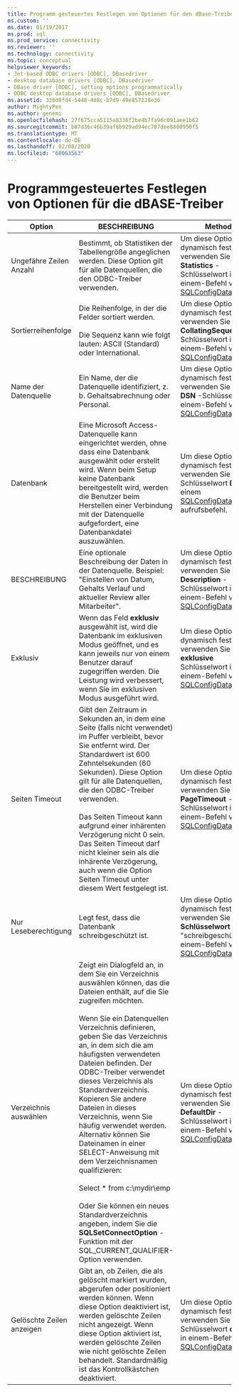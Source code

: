 ```yaml
---
title: Programm gesteuertes Festlegen von Optionen für den dBase-Treiber | Microsoft-Dokumentation
ms.custom: ''
ms.date: 01/19/2017
ms.prod: sql
ms.prod_service: connectivity
ms.reviewer: ''
ms.technology: connectivity
ms.topic: conceptual
helpviewer_keywords:
- Jet-based ODBC drivers [ODBC], DBasedriver
- desktop database drivers [ODBC], DBasedriver
- DBase driver [ODBC], setting options programmatically
- ODBC desktop database drivers [ODBC], DBasedriver
ms.assetid: 336d0fd4-5448-4d8c-b7d9-49e857228e36
author: MightyPen
ms.author: genemi
ms.openlocfilehash: 27f675cca5115a8336f2be4b7fa96c091aee1b62
ms.sourcegitcommit: b87d36c46b39af8b929ad94ec707dee8800950f5
ms.translationtype: MT
ms.contentlocale: de-DE
ms.lasthandoff: 02/08/2020
ms.locfileid: "68063563"
---
```

# <a name="setting-options-programmatically-for-the-dbase-driver"></a>Programmgesteuertes Festlegen von Optionen für die dBASE-Treiber

|Option|BESCHREIBUNG|Methode|  
|------------|-----------------|------------|  
|Ungefähre Zeilen Anzahl|Bestimmt, ob Statistiken der Tabellengröße angeglichen werden. Diese Option gilt für alle Datenquellen, die den ODBC-Treiber verwenden.|Um diese Option dynamisch festzulegen, verwenden Sie das **Statistics** -Schlüsselwort in einem-Befehl von [SQLConfigDataSource](../../odbc/microsoft/sqlconfigdatasource-dbase-driver.md).|  
|Sortierreihenfolge|Die Reihenfolge, in der die Felder sortiert werden.<br /><br /> Die Sequenz kann wie folgt lauten: ASCII (Standard) oder International.|Um diese Option dynamisch festzulegen, verwenden Sie das **CollatingSequence** -Schlüsselwort in einem-Befehl von [SQLConfigDataSource](../../odbc/microsoft/sqlconfigdatasource-dbase-driver.md).|  
|Name der Datenquelle|Ein Name, der die Datenquelle identifiziert, z. b. Gehaltsabrechnung oder Personal.|Um diese Option dynamisch festzulegen, verwenden Sie das **DSN** -Schlüsselwort in einem-Befehl von [SQLConfigDataSource](../../odbc/microsoft/sqlconfigdatasource-dbase-driver.md).|  
|Datenbank|Eine Microsoft Access-Datenquelle kann eingerichtet werden, ohne dass eine Datenbank ausgewählt oder erstellt wird. Wenn beim Setup keine Datenbank bereitgestellt wird, werden die Benutzer beim Herstellen einer Verbindung mit der Datenquelle aufgefordert, eine Datenbankdatei auszuwählen.|Um diese Option dynamisch festzulegen, verwenden Sie das Schlüsselwort **DBQ** in einem [SQLConfigDataSource](../../odbc/microsoft/sqlconfigdatasource-dbase-driver.md)-aufrufsbefehl.|  
|BESCHREIBUNG|Eine optionale Beschreibung der Daten in der Datenquelle. Beispiel: "Einstellen von Datum, Gehalts Verlauf und aktueller Review aller Mitarbeiter".|Um diese Option dynamisch festzulegen, verwenden Sie das **Description** -Schlüsselwort in einem-Befehl von [SQLConfigDataSource](../../odbc/microsoft/sqlconfigdatasource-dbase-driver.md).|  
|Exklusiv|Wenn das Feld **exklusiv** ausgewählt ist, wird die Datenbank im exklusiven Modus geöffnet, und es kann jeweils nur von einem Benutzer darauf zugegriffen werden. Die Leistung wird verbessert, wenn Sie im exklusiven Modus ausgeführt wird.|Um diese Option dynamisch festzulegen, verwenden Sie das **exklusive** Schlüsselwort in einem-Befehl von [SQLConfigDataSource](../../odbc/microsoft/sqlconfigdatasource-dbase-driver.md).|  
|Seiten Timeout|Gibt den Zeitraum in Sekunden an, in dem eine Seite (falls nicht verwendet) im Puffer verbleibt, bevor Sie entfernt wird. Der Standardwert ist 600 Zehntelsekunden (60 Sekunden). Diese Option gilt für alle Datenquellen, die den ODBC-Treiber verwenden.<br /><br /> Das Seiten Timeout kann aufgrund einer inhärenten Verzögerung nicht 0 sein. Das Seiten Timeout darf nicht kleiner sein als die inhärente Verzögerung, auch wenn die Option Seiten Timeout unter diesem Wert festgelegt ist.|Um diese Option dynamisch festzulegen, verwenden Sie das **PageTimeout** -Schlüsselwort in einem-Befehl von [SQLConfigDataSource](../../odbc/microsoft/sqlconfigdatasource-dbase-driver.md).|  
|Nur Leseberechtigung|Legt fest, dass die Datenbank schreibgeschützt ist.|Um diese Option dynamisch festzulegen, verwenden Sie **das Schlüsselwort** "schreibgeschützt" in einem-Befehl von [SQLConfigDataSource](../../odbc/microsoft/sqlconfigdatasource-dbase-driver.md).|  
|Verzeichnis auswählen|Zeigt ein Dialogfeld an, in dem Sie ein Verzeichnis auswählen können, das die Dateien enthält, auf die Sie zugreifen möchten.<br /><br /> Wenn Sie ein Datenquellen Verzeichnis definieren, geben Sie das Verzeichnis an, in dem sich die am häufigsten verwendeten Dateien befinden. Der ODBC-Treiber verwendet dieses Verzeichnis als Standardverzeichnis. Kopieren Sie andere Dateien in dieses Verzeichnis, wenn Sie häufig verwendet werden. Alternativ können Sie Dateinamen in einer SELECT-Anweisung mit dem Verzeichnisnamen qualifizieren:<br /><br /> Select \* from c:\mydir\emp<br /><br /> Oder Sie können ein neues Standardverzeichnis angeben, indem Sie die **SQLSetConnectOption** -Funktion mit der SQL_CURRENT_QUALIFIER-Option verwenden.|Um diese Option dynamisch festzulegen, verwenden Sie das **DefaultDir** -Schlüsselwort in einem-Befehl von [SQLConfigDataSource](../../odbc/microsoft/sqlconfigdatasource-dbase-driver.md).|  
|Gelöschte Zeilen anzeigen|Gibt an, ob Zeilen, die als gelöscht markiert wurden, abgerufen oder positioniert werden können. Wenn diese Option deaktiviert ist, werden gelöschte Zeilen nicht angezeigt. Wenn diese Option aktiviert ist, werden gelöschte Zeilen wie nicht gelöschte Zeilen behandelt. Standardmäßig ist das Kontrollkästchen deaktiviert.|Um diese Option dynamisch festzulegen, verwenden Sie das Schlüsselwort **deleted** in einem-Befehl von [SQLConfigDataSource](../../odbc/microsoft/sqlconfigdatasource-dbase-driver.md).|
